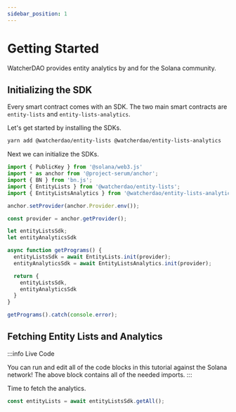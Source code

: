 ```yaml
---
sidebar_position: 1
---
```


# Getting Started

WatcherDAO provides entity analytics by and for the Solana community.

## Initializing the SDK

Every smart contract comes with an SDK. The two main smart contracts are `entity-lists` and `entity-lists-analytics`.

Let's get started by installing the SDKs.

```bash
yarn add @watcherdao/entity-lists @watcherdao/entity-lists-analytics
```

Next we can initialize the SDKs.

```typescript
import { PublicKey } from '@solana/web3.js'
import * as anchor from '@project-serum/anchor';
import { BN } from 'bn.js';
import { EntityLists } from '@watcherdao/entity-lists';
import { EntityListsAnalytics } from '@watcherdao/entity-lists-analytics';

anchor.setProvider(anchor.Provider.env());

const provider = anchor.getProvider();

let entityListsSdk;
let entityAnalyticsSdk

async function getPrograms() {
  entityListsSdk = await EntityLists.init(provider);
  entityAnalyticsSdk = await EntityListsAnalytics.init(provider);

  return {
    entityListsSdk,
    entityAnalyticsSdk
  }
}

getPrograms().catch(console.error);
```

## Fetching Entity Lists and Analytics

:::info Live Code

You can run and edit all of the code blocks in this tutorial against the Solana network! The above block contains all of the needed imports.
:::

Time to fetch the analytics.

```typescript
const entityLists = await entityListsSdk.getAll();
```
